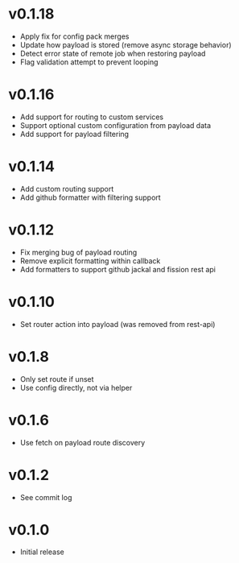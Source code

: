 # v0.1.18
* Apply fix for config pack merges
* Update how payload is stored (remove async storage behavior)
* Detect error state of remote job when restoring payload
* Flag validation attempt to prevent looping

# v0.1.16
* Add support for routing to custom services
* Support optional custom configuration from payload data
* Add support for payload filtering

# v0.1.14
* Add custom routing support
* Add github formatter with filtering support

# v0.1.12
* Fix merging bug of payload routing
* Remove explicit formatting within callback
* Add formatters to support github jackal and fission rest api

# v0.1.10
* Set router action into payload (was removed from rest-api)

# v0.1.8
* Only set route if unset
* Use config directly, not via helper

# v0.1.6
* Use fetch on payload route discovery

# v0.1.2
* See commit log

# v0.1.0
* Initial release
